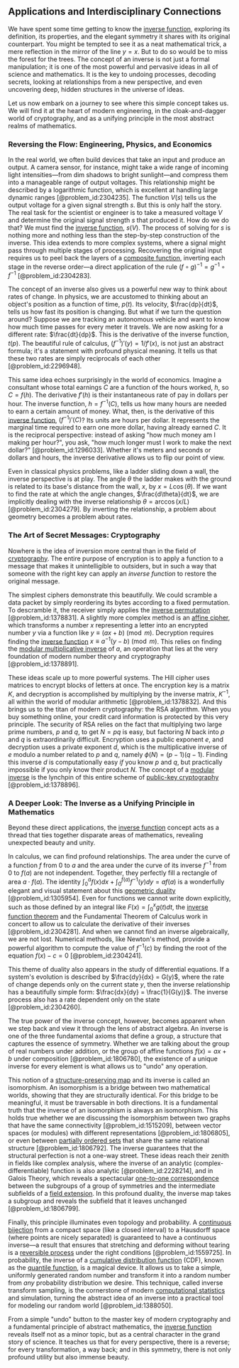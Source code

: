 ## Applications and Interdisciplinary Connections

We have spent some time getting to know the [inverse function](@article_id:151922), exploring its definition, its properties, and the elegant symmetry it shares with its original counterpart. You might be tempted to see it as a neat mathematical trick, a mere reflection in the mirror of the line $y=x$. But to do so would be to miss the forest for the trees. The concept of an inverse is not just a formal manipulation; it is one of the most powerful and pervasive ideas in all of science and mathematics. It is the key to undoing processes, decoding secrets, looking at relationships from a new perspective, and even uncovering deep, hidden structures in the universe of ideas.

Let us now embark on a journey to see where this simple concept takes us. We will find it at the heart of modern engineering, in the cloak-and-dagger world of cryptography, and as a unifying principle in the most abstract realms of mathematics.

### Reversing the Flow: Engineering, Physics, and Economics

In the real world, we often build devices that take an input and produce an output. A camera sensor, for instance, might take a wide range of incoming light intensities—from dim shadows to bright sunlight—and compress them into a manageable range of output voltages. This relationship might be described by a logarithmic function, which is excellent at handling large dynamic ranges [@problem_id:2304235]. The function $V(s)$ tells us the output voltage for a given signal strength $s$. But this is only half the story. The real task for the scientist or engineer is to take a measured voltage $V$ and determine the original signal strength $s$ that produced it. How do we do that? We must find the [inverse function](@article_id:151922), $s(V)$. The process of solving for $s$ is nothing more and nothing less than the step-by-step construction of the inverse. This idea extends to more complex systems, where a signal might pass through multiple stages of processing. Recovering the original input requires us to peel back the layers of a [composite function](@article_id:150957), inverting each stage in the reverse order—a direct application of the rule $(f \circ g)^{-1} = g^{-1} \circ f^{-1}$ [@problem_id:2304283].

The concept of an inverse also gives us a powerful new way to think about rates of change. In physics, we are accustomed to thinking about an object's position as a function of time, $p(t)$. Its velocity, $\frac{dp}{dt}$, tells us how fast its position is changing. But what if we turn the question around? Suppose we are tracking an autonomous vehicle and want to know how much time passes for every meter it travels. We are now asking for a different rate: $\frac{dt}{dp}$. This is the derivative of the inverse function, $t(p)$. The beautiful rule of calculus, $(f^{-1})'(y) = 1/f'(x)$, is not just an abstract formula; it's a statement with profound physical meaning. It tells us that these two rates are simply reciprocals of each other [@problem_id:2296948].

This same idea echoes surprisingly in the world of economics. Imagine a consultant whose total earnings $C$ are a function of the hours worked, $h$, so $C = f(h)$. The derivative $f'(h)$ is their instantaneous rate of pay in dollars per hour. The inverse function, $h=f^{-1}(C)$, tells us how many hours are needed to earn a certain amount of money. What, then, is the derivative of this [inverse function](@article_id:151922), $(f^{-1})'(C)$? Its units are hours per dollar. It represents the marginal time required to earn one more dollar, having already earned $C$. It is the reciprocal perspective: instead of asking "how much money am I making per hour?", you ask, "how much longer must I work to make the next dollar?" [@problem_id:1296033]. Whether it's meters and seconds or dollars and hours, the inverse derivative allows us to flip our point of view.

Even in classical physics problems, like a ladder sliding down a wall, the inverse perspective is at play. The angle $\theta$ the ladder makes with the ground is related to its base's distance from the wall, $x$, by $x = L \cos(\theta)$. If we want to find the rate at which the angle changes, $\frac{d\theta}{dt}$, we are implicitly dealing with the inverse relationship $\theta = \arccos(x/L)$ [@problem_id:2304279]. By inverting the relationship, a problem about geometry becomes a problem about rates.

### The Art of Secret Messages: Cryptography

Nowhere is the idea of inversion more central than in the field of [cryptography](@article_id:138672). The entire purpose of encryption is to apply a function to a message that makes it unintelligible to outsiders, but in such a way that someone with the right key can apply an *inverse function* to restore the original message.

The simplest ciphers demonstrate this beautifully. We could scramble a data packet by simply reordering its bytes according to a fixed permutation. To descramble it, the receiver simply applies the [inverse permutation](@article_id:268431) [@problem_id:1378831]. A slightly more complex method is an [affine cipher](@article_id:152040), which transforms a number $x$ representing a letter into an encrypted number $y$ via a function like $y \equiv (ax+b) \pmod{m}$. Decryption requires finding the [inverse function](@article_id:151922) $x \equiv a^{-1}(y-b) \pmod{m}$. This relies on finding the [modular multiplicative inverse](@article_id:156079) of $a$, an operation that lies at the very foundation of modern number theory and cryptography [@problem_id:1378891].

These ideas scale up to more powerful systems. The Hill cipher uses matrices to encrypt blocks of letters at once. The encryption key is a matrix $K$, and decryption is accomplished by multiplying by the inverse matrix, $K^{-1}$, all within the world of modular arithmetic [@problem_id:1378832]. And this brings us to the titan of modern cryptography: the RSA algorithm. When you buy something online, your credit card information is protected by this very principle. The security of RSA relies on the fact that multiplying two large prime numbers, $p$ and $q$, to get $N=pq$ is easy, but factoring $N$ back into $p$ and $q$ is extraordinarily difficult. Encryption uses a public exponent $e$, and decryption uses a private exponent $d$, which is the multiplicative inverse of $e$ modulo a number related to $p$ and $q$, namely $\phi(N) = (p-1)(q-1)$. Finding this inverse $d$ is computationally easy *if* you know $p$ and $q$, but practically impossible if you only know their product $N$. The concept of a [modular inverse](@article_id:149292) is the lynchpin of this entire scheme of [public-key cryptography](@article_id:150243) [@problem_id:1378896].

### A Deeper Look: The Inverse as a Unifying Principle in Mathematics

Beyond these direct applications, the [inverse function](@article_id:151922) concept acts as a thread that ties together disparate areas of mathematics, revealing unexpected beauty and unity.

In calculus, we can find profound relationships. The area under the curve of a function $f$ from $0$ to $a$ and the area under the curve of its inverse $f^{-1}$ from $0$ to $f(a)$ are not independent. Together, they perfectly fill a rectangle of area $a \cdot f(a)$. The identity $\int_0^a f(x)dx + \int_0^{f(a)} f^{-1}(y)dy = a f(a)$ is a wonderfully elegant and visual statement about this [geometric duality](@article_id:203964) [@problem_id:1305954]. Even for functions we cannot write down explicitly, such as those defined by an integral like $F(x) = \int_0^x g(t) dt$, the [inverse function theorem](@article_id:138076) and the Fundamental Theorem of Calculus work in concert to allow us to calculate the derivative of their inverses [@problem_id:2304281]. And when we cannot find an inverse algebraically, we are not lost. Numerical methods, like Newton's method, provide a powerful algorithm to compute the value of $f^{-1}(c)$ by finding the root of the equation $f(x) - c = 0$ [@problem_id:2304241].

This theme of duality also appears in the study of differential equations. If a system's evolution is described by $\frac{dy}{dx} = G(y)$, where the rate of change depends only on the current state $y$, then the inverse relationship has a beautifully simple form: $\frac{dx}{dy} = \frac{1}{G(y)}$. The inverse process also has a rate dependent only on the state [@problem_id:2304260].

The true power of the inverse concept, however, becomes apparent when we step back and view it through the lens of abstract algebra. An inverse is one of the three fundamental axioms that define a group, a structure that captures the essence of symmetry. Whether we are talking about the group of real numbers under addition, or the group of affine functions $f(x)=ax+b$ under composition [@problem_id:1806780], the existence of a unique inverse for every element is what allows us to "undo" any operation.

This notion of a [structure-preserving map](@article_id:144662) and its inverse is called an isomorphism. An isomorphism is a bridge between two mathematical worlds, showing that they are structurally identical. For this bridge to be meaningful, it must be traversable in both directions. It is a fundamental truth that the inverse of an isomorphism is always an isomorphism. This holds true whether we are discussing the isomorphism between two graphs that have the same connectivity [@problem_id:1515209], between vector spaces (or modules) with different representations [@problem_id:1806805], or even between [partially ordered sets](@article_id:274266) that share the same relational structure [@problem_id:1806792]. The inverse guarantees that the structural perfection is not a one-way street. These ideas reach their zenith in fields like complex analysis, where the inverse of an analytic (complex-differentiable) function is also analytic [@problem_id:2228214], and in Galois Theory, which reveals a spectacular [one-to-one correspondence](@article_id:143441) between the subgroups of a group of symmetries and the intermediate subfields of a [field extension](@article_id:149873). In this profound duality, the inverse map takes a subgroup and reveals the subfield that it leaves unchanged [@problem_id:1806799].

Finally, this principle illuminates even topology and probability. A [continuous bijection](@article_id:197764) from a compact space (like a closed interval) to a Hausdorff space (where points are nicely separated) is guaranteed to have a continuous inverse—a result that ensures that stretching and deforming without tearing is a [reversible process](@article_id:143682) under the right conditions [@problem_id:1559725]. In probability, the inverse of a [cumulative distribution function](@article_id:142641) (CDF), known as the [quantile function](@article_id:270857), is a magical device. It allows us to take a simple, uniformly generated random number and transform it into a random number from *any* probability distribution we desire. This technique, called inverse transform sampling, is the cornerstone of modern [computational statistics](@article_id:144208) and simulation, turning the abstract idea of an inverse into a practical tool for modeling our random world [@problem_id:1388050].

From a simple "undo" button to the master key of modern cryptography and a fundamental principle of abstract mathematics, the [inverse function](@article_id:151922) reveals itself not as a minor topic, but as a central character in the grand story of science. It teaches us that for every perspective, there is a reverse; for every transformation, a way back; and in this symmetry, there is not only profound utility but also immense beauty.